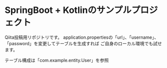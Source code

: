 # SpringBoot + Kotlinのサンプルプロジェクト
Qiita投稿用リポジトリです。
application.propertiesの「url」、「username」、「password」を変更してテーブルを生成すれば
ご自身のローカル環境でも試せます。

テーブル構成は「com.example.entity.User」を参照

